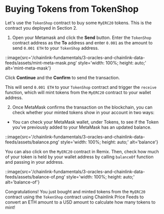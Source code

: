 # Buying Tokens from TokenShop

Let's use the `TokenShop` contract to buy some `MyERC20` tokens. This is the contract you deployed in Section 2.

1. Open your Metamask and click the **Send** button. Enter the `TokenShop` contract address as the **To** address and enter `0.001` as the amount to send `0.001 ETH` to your `TokenShop` address.

::image{src='/chainlink-fundamentals/3-oracles-and-chainlink-data-feeds/assets/mint-meta-mask.png' style='width: 100%; height: auto;' alt='mint-meta-mask'}

Click **Continue** and the **Confirm** to send the transaction.

This will send `0.001 ETH` to your `TokenShop` contract and trigger the `receive` function, which will mint tokens from the `MyERC20` contract to your wallet address.

2. Once MetaMask confirms the transaction on the blockchain, you can check whether your minted tokens show in your account in two ways:

- You can check your MetaMask wallet, under Tokens, to see if the Token you’ve previously added to your MetaMask has an updated balance.

::image{src='/chainlink-fundamentals/3-oracles-and-chainlink-data-feeds/assets/balance.png' style='width: 100%; height: auto;' alt='balance'}

You can also click on the `MyERC20` contract in Remix. Then, check how much of your token is held by your wallet address by calling `balanceOf` function and passing in your address.

::image{src='/chainlink-fundamentals/3-oracles-and-chainlink-data-feeds/assets/balance-of.png' style='width: 100%; height: auto;' alt='balance-of'}

Congratulations! You just bought and minted tokens from the `MyERC20` contract using the `TokenShop` contract using Chainlink Price Feeds to convert an ETH amount to a USD amount to calculate how many tokens to mint!
